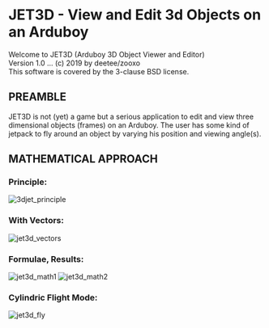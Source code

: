# JET3D - View and Edit 3d Objects on an Arduboy

Welcome to JET3D (Arduboy 3D Object Viewer and Editor)  
Version 1.0 ... (c) 2019 by deetee/zooxo  
This software is covered by the 3-clause BSD license.  

## PREAMBLE
JET3D is not (yet) a game but a serious application to edit and view three dimensional objects (frames) on an Arduboy. The user has some kind of jetpack to fly around an object by varying his position and viewing angle(s).

## MATHEMATICAL APPROACH
### Principle:
![3djet_principle](https://user-images.githubusercontent.com/16148023/49442297-5ddc3580-f7c9-11e8-869e-7430191ecbb3.png)
### With Vectors:
![jet3d_vectors](https://user-images.githubusercontent.com/16148023/49644636-4c896800-fa19-11e8-97f3-971065b6974a.png)
### Formulae, Results:
![jet3d_math1](https://user-images.githubusercontent.com/16148023/49644650-5612d000-fa19-11e8-91e5-ddf25a79d9c1.png)
![jet3d_math2](https://user-images.githubusercontent.com/16148023/49644653-590dc080-fa19-11e8-855d-e621aaa96759.png)
### Cylindric Flight Mode:
![jet3d_fly](https://user-images.githubusercontent.com/16148023/49644657-5c08b100-fa19-11e8-96af-780dd9693ab8.png)

